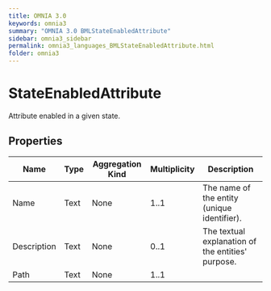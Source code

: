 ```yaml
---
title: OMNIA 3.0
keywords: omnia3
summary: "OMNIA 3.0 BMLStateEnabledAttribute"
sidebar: omnia3_sidebar
permalink: omnia3_languages_BMLStateEnabledAttribute.html
folder: omnia3
---
```


# StateEnabledAttribute
Attribute enabled in a given state.
## Properties

| Name | Type | Aggregation Kind | Multiplicity | Description |
| --------- | --------- | --------- | --------- | --------- |
| Name | Text | None | 1..1 | The name of the entity (unique identifier). |
| Description | Text | None | 0..1 | The textual explanation of the entities' purpose. |
| Path | Text | None | 1..1 |  |


